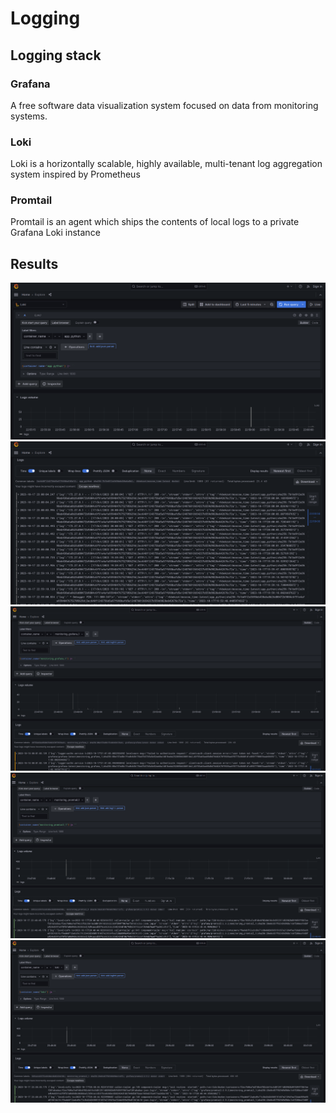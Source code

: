 # Logging
## Logging stack
### Grafana

A free software data visualization system focused on data from monitoring systems.

### Loki
Loki is a horizontally scalable, highly available, multi-tenant log aggregation system inspired by Prometheus
### Promtail
Promtail is an agent which ships the contents of local logs to a private Grafana Loki instance
## Results 
![](images/app_python.png)
![](images/python_logs.png)
![](images/grafana.png)
![](images/promtail.png)
![](images/loki.png)